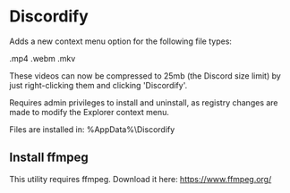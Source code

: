 # Discordify

Adds a new context menu option for the following file types:

.mp4
.webm
.mkv

These videos can now be compressed to 25mb (the Discord size limit) by just right-clicking them and clicking 'Discordify'.

Requires admin privileges to install and uninstall, as registry changes are made to modify the Explorer context menu.

Files are installed in: 
%AppData%\Discordify

## Install ffmpeg

This utility requires ffmpeg. Download it here:
https://www.ffmpeg.org/

